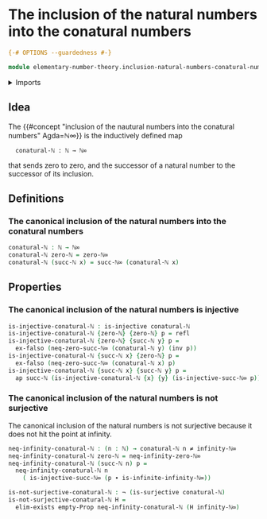 # The inclusion of the natural numbers into the conatural numbers

```agda
{-# OPTIONS --guardedness #-}

module elementary-number-theory.inclusion-natural-numbers-conatural-numbers where
```

<details><summary>Imports</summary>

```agda
open import elementary-number-theory.conatural-numbers
open import elementary-number-theory.infinite-conatural-numbers
open import elementary-number-theory.natural-numbers

open import foundation.action-on-identifications-functions
open import foundation.existential-quantification
open import foundation.injective-maps
open import foundation.negated-equality
open import foundation.negation
open import foundation.surjective-maps

open import foundation-core.empty-types
open import foundation-core.identity-types
```

</details>

## Idea

The
{{#concept "inclusion of the nautural numbers into the conatural numbers" Agda=ℕ∞}}
is the inductively defined map

```text
  conatural-ℕ : ℕ → ℕ∞
```

that sends zero to zero, and the successor of a natural number to the successor
of its inclusion.

## Definitions

### The canonical inclusion of the natural numbers into the conatural numbers

```agda
conatural-ℕ : ℕ → ℕ∞
conatural-ℕ zero-ℕ = zero-ℕ∞
conatural-ℕ (succ-ℕ x) = succ-ℕ∞ (conatural-ℕ x)
```

## Properties

### The canonical inclusion of the natural numbers is injective

```agda
is-injective-conatural-ℕ : is-injective conatural-ℕ
is-injective-conatural-ℕ {zero-ℕ} {zero-ℕ} p = refl
is-injective-conatural-ℕ {zero-ℕ} {succ-ℕ y} p =
  ex-falso (neq-zero-succ-ℕ∞ (conatural-ℕ y) (inv p))
is-injective-conatural-ℕ {succ-ℕ x} {zero-ℕ} p =
  ex-falso (neq-zero-succ-ℕ∞ (conatural-ℕ x) p)
is-injective-conatural-ℕ {succ-ℕ x} {succ-ℕ y} p =
  ap succ-ℕ (is-injective-conatural-ℕ {x} {y} (is-injective-succ-ℕ∞ p))
```

### The canonical inclusion of the natural numbers is not surjective

The canonical inclusion of the natural numbers is not surjective because it does
not hit the point at infinity.

```agda
neq-infinity-conatural-ℕ : (n : ℕ) → conatural-ℕ n ≠ infinity-ℕ∞
neq-infinity-conatural-ℕ zero-ℕ = neq-infinity-zero-ℕ∞
neq-infinity-conatural-ℕ (succ-ℕ n) p =
  neq-infinity-conatural-ℕ n
    ( is-injective-succ-ℕ∞ (p ∙ is-infinite-infinity-ℕ∞))

is-not-surjective-conatural-ℕ : ¬ (is-surjective conatural-ℕ)
is-not-surjective-conatural-ℕ H =
  elim-exists empty-Prop neq-infinity-conatural-ℕ (H infinity-ℕ∞)
```
